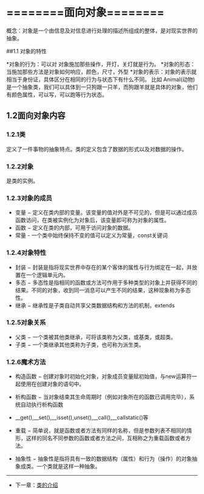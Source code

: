 # ========面向对象========

概念：对象是一个由信息及对信息进行处理的描述所组成的整体，是对现实世界的抽象。

##1.1 对象的特性

*对象的行为：可以对 对象施加那些操作，开灯，关灯就是行为。
*对象的形态：当施加那些方法是对象如何响应，颜色，尺寸，外型
*对象的表示：对象的表示就相当于身份证，具体区分在相同的行为与状态下有什么不同。
比如 Animal(动物) 是一个抽象类，我们可以具体到一只狗跟一只羊，而狗跟羊就是具体的对象，他们有颜色属性，可以写，可以跑等行为状态。

## 1.2面向对象内容

### 1.2.1类
定义了一件事物的抽象特点。类的定义包含了数据的形式以及对数据的操作。

### 1.2.2对象

是类的实例。
### 1.2.3对象的成员

* 变量 − 定义在类内部的变量。该变量的值对外是不可见的，但是可以通过成员函数访问，在类被实例化为对象后，该变量即可称为对象的属性。
* 函数 − 定义在类的内部，可用于访问对象的数据。
* 常量 - 一个类中始终保持不变的值可以定义为常量，const关键词

### 1.2.4对象特性

* 封装 − 封装是指将现实世界中存在的某个客体的属性与行为绑定在一起，并放置在一个逻辑单元内。
* 多态 − 多态性是指相同的函数或方法可作用于多种类型的对象上并获得不同的结果。不同的对象，收到同一消息可以产生不同的结果，这种现象称为多态性。
* 继承 − 继承性是子类自动共享父类数据结构和方法的机制，extends
### 1.2.5对象关系

* 父类 − 一个类被其他类继承，可将该类称为父类，或基类，或超类。
* 子类 − 一个类继承其他类称为子类，也可称为派生类。

### 1.2.6魔术方法
* 构造函数 − 创建对象时初始化对象，对象成员变量赋初始值，与new运算符一起使用在创建对象的语句中。
* 析构函数 − 当对象结束其生命周期时（例如对象所在的函数已调用完毕），系统自动执行析构函数
* __get(),__set(),__isset(),unset(),__call(),__callstatic()等


* 重载 − 简单说，就是函数或者方法有同样的名称，但是参数列表不相同的情形，这样的同名不同参数的函数或者方法之间，互相称之为重载函数或者方法。
* 抽象性 − 抽象性是指将具有一致的数据结构（属性）和行为（操作）的对象抽象成类。一个类就是这样一种抽象。
---
- 下一章：[类的介绍](02.md)